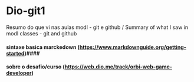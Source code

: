 # Dio-git1
Resumo do que vi nas aulas modI - git e github / Summary of what I saw in modI classes - git and github

#### sintaxe basica marckedown (https://www.markdownguide.org/getting-started)####
#### sobre o desafio/curso (https://web.dio.me/track/orbi-web-game-developer)
